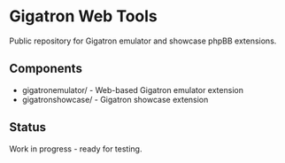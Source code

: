 # Gigatron Web Tools

Public repository for Gigatron emulator and showcase phpBB extensions.

## Components
- gigatronemulator/ - Web-based Gigatron emulator extension
- gigatronshowcase/ - Gigatron showcase extension

## Status
Work in progress - ready for testing.
